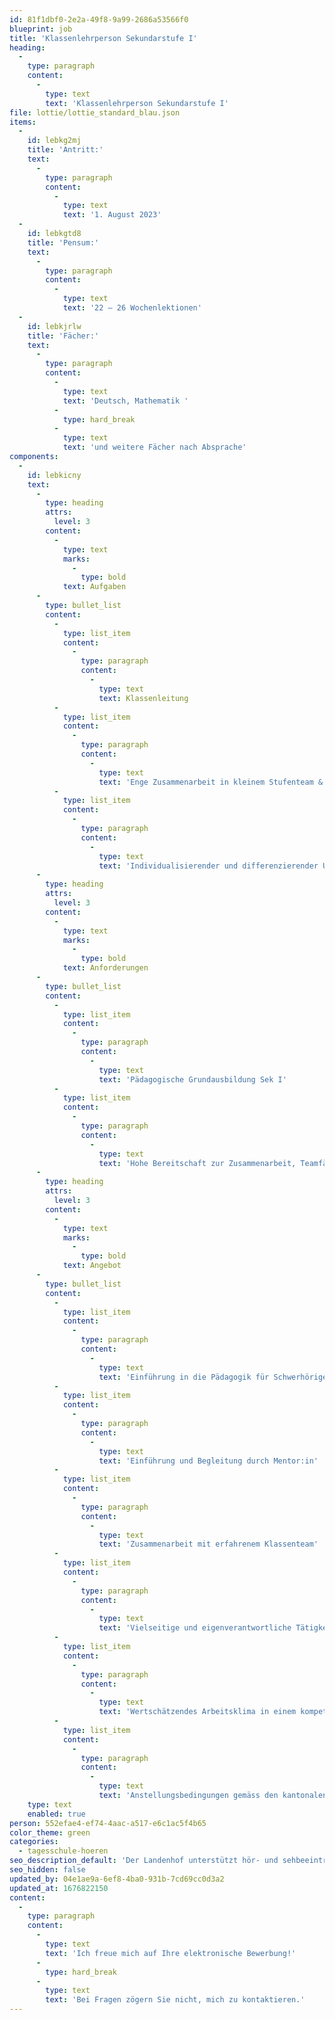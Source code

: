 ```yaml
---
id: 81f1dbf0-2e2a-49f8-9a99-2686a53566f0
blueprint: job
title: 'Klassenlehrperson Sekundarstufe I'
heading:
  -
    type: paragraph
    content:
      -
        type: text
        text: 'Klassenlehrperson Sekundarstufe I'
file: lottie/lottie_standard_blau.json
items:
  -
    id: lebkg2mj
    title: 'Antritt:'
    text:
      -
        type: paragraph
        content:
          -
            type: text
            text: '1. August 2023'
  -
    id: lebkgtd8
    title: 'Pensum:'
    text:
      -
        type: paragraph
        content:
          -
            type: text
            text: '22 – 26 Wochenlektionen'
  -
    id: lebkjrlw
    title: 'Fächer:'
    text:
      -
        type: paragraph
        content:
          -
            type: text
            text: 'Deutsch, Mathematik '
          -
            type: hard_break
          -
            type: text
            text: 'und weitere Fächer nach Absprache'
components:
  -
    id: lebkicny
    text:
      -
        type: heading
        attrs:
          level: 3
        content:
          -
            type: text
            marks:
              -
                type: bold
            text: Aufgaben
      -
        type: bullet_list
        content:
          -
            type: list_item
            content:
              -
                type: paragraph
                content:
                  -
                    type: text
                    text: Klassenleitung
          -
            type: list_item
            content:
              -
                type: paragraph
                content:
                  -
                    type: text
                    text: 'Enge Zusammenarbeit in kleinem Stufenteam & Sozialpädagogik'
          -
            type: list_item
            content:
              -
                type: paragraph
                content:
                  -
                    type: text
                    text: 'Individualisierender und differenzierender Unterricht in altersdurchmischter Klasse'
      -
        type: heading
        attrs:
          level: 3
        content:
          -
            type: text
            marks:
              -
                type: bold
            text: Anforderungen
      -
        type: bullet_list
        content:
          -
            type: list_item
            content:
              -
                type: paragraph
                content:
                  -
                    type: text
                    text: 'Pädagogische Grundausbildung Sek I'
          -
            type: list_item
            content:
              -
                type: paragraph
                content:
                  -
                    type: text
                    text: 'Hohe Bereitschaft zur Zusammenarbeit, Teamfähigkeit, offene und transparente Kommunikation, Lernbereitschaft, Identifikation mit dem Profil der Schule'
      -
        type: heading
        attrs:
          level: 3
        content:
          -
            type: text
            marks:
              -
                type: bold
            text: Angebot
      -
        type: bullet_list
        content:
          -
            type: list_item
            content:
              -
                type: paragraph
                content:
                  -
                    type: text
                    text: 'Einführung in die Pädagogik für Schwerhörige'
          -
            type: list_item
            content:
              -
                type: paragraph
                content:
                  -
                    type: text
                    text: 'Einführung und Begleitung durch Mentor:in'
          -
            type: list_item
            content:
              -
                type: paragraph
                content:
                  -
                    type: text
                    text: 'Zusammenarbeit mit erfahrenem Klassenteam'
          -
            type: list_item
            content:
              -
                type: paragraph
                content:
                  -
                    type: text
                    text: 'Vielseitige und eigenverantwortliche Tätigkeit in einer innovativen Institution'
          -
            type: list_item
            content:
              -
                type: paragraph
                content:
                  -
                    type: text
                    text: 'Wertschätzendes Arbeitsklima in einem kompetenten (sonder-)pädagogischen Team'
          -
            type: list_item
            content:
              -
                type: paragraph
                content:
                  -
                    type: text
                    text: 'Anstellungsbedingungen gemäss den kantonalen Richtlinien'
    type: text
    enabled: true
person: 552efae4-ef74-4aac-a517-e6c1ac5f4b65
color_theme: green
categories:
  - tagesschule-hoeren
seo_description_default: 'Der Landenhof unterstützt hör- und sehbeeinträchtigte Kinder & Jugendliche in ihrem selbstbestimmten Leben durch Förderung ihrer Fähigkeiten & Entwicklung'
seo_hidden: false
updated_by: 04e1ae9a-6ef8-4ba0-931b-7cd69cc0d3a2
updated_at: 1676822150
content:
  -
    type: paragraph
    content:
      -
        type: text
        text: 'Ich freue mich auf Ihre elektronische Bewerbung!'
      -
        type: hard_break
      -
        type: text
        text: 'Bei Fragen zögern Sie nicht, mich zu kontaktieren.'
---
```

